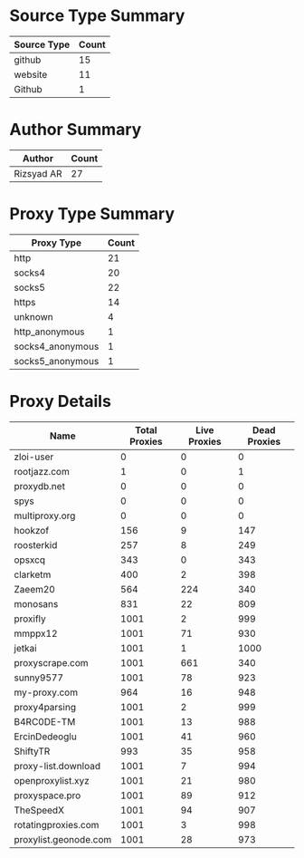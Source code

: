# Source Type Summary

| Source Type | Count |
|-------------|-------|
| github | 15 |
| website | 11 |
| Github | 1 |


# Author Summary

| Author | Count |
|--------|-------|
| Rizsyad AR | 27 |


# Proxy Type Summary

| Proxy Type | Count |
|------------|-------|
| http | 21 |
| socks4 | 20 |
| socks5 | 22 |
| https | 14 |
| unknown | 4 |
| http_anonymous | 1 |
| socks4_anonymous | 1 |
| socks5_anonymous | 1 |


# Proxy Details

| Name | Total Proxies | Live Proxies | Dead Proxies |
|------|---------------|--------------|---------------|
| zloi-user | 0 | 0 | 0 |
| rootjazz.com | 1 | 0 | 1 |
| proxydb.net | 0 | 0 | 0 |
| spys | 0 | 0 | 0 |
| multiproxy.org | 0 | 0 | 0 |
| hookzof | 156 | 9 | 147 |
| roosterkid | 257 | 8 | 249 |
| opsxcq | 343 | 0 | 343 |
| clarketm | 400 | 2 | 398 |
| Zaeem20 | 564 | 224 | 340 |
| monosans | 831 | 22 | 809 |
| proxifly | 1001 | 2 | 999 |
| mmppx12 | 1001 | 71 | 930 |
| jetkai | 1001 | 1 | 1000 |
| proxyscrape.com | 1001 | 661 | 340 |
| sunny9577 | 1001 | 78 | 923 |
| my-proxy.com | 964 | 16 | 948 |
| proxy4parsing | 1001 | 2 | 999 |
| B4RC0DE-TM | 1001 | 13 | 988 |
| ErcinDedeoglu | 1001 | 41 | 960 |
| ShiftyTR | 993 | 35 | 958 |
| proxy-list.download | 1001 | 7 | 994 |
| openproxylist.xyz | 1001 | 21 | 980 |
| proxyspace.pro | 1001 | 89 | 912 |
| TheSpeedX | 1001 | 94 | 907 |
| rotatingproxies.com | 1001 | 3 | 998 |
| proxylist.geonode.com | 1001 | 28 | 973 |
